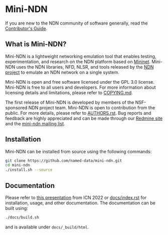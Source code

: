 # Mini-NDN

If you are new to the NDN community of software generally, read the
[Contributor's Guide](https://github.com/named-data/.github/blob/master/CONTRIBUTING.md).

## What is Mini-NDN?

Mini-NDN is a lightweight networking emulation tool that enables testing, experimentation, and
research on the NDN platform based on [Mininet](https://github.com/mininet/mininet).
Mini-NDN uses the NDN libraries, NFD, NLSR, and tools released by the
[NDN project](http://named-data.net/codebase/platform/) to emulate an NDN network on a single system.

Mini-NDN is open and free software licensed under the GPL 3.0 license. Mini-NDN is free to all
users and developers. For more information about licensing details and limitations,
please refer to [COPYING.md](COPYING.md).

The first release of Mini-NDN is developed by members of the NSF-sponsored NDN project team.
Mini-NDN is open to contribution from the public.
For more details, please refer to [AUTHORS.rst](AUTHORS.rst).
Bug reports and feedback are highly appreciated and can be made through our
[Redmine site](http://redmine.named-data.net/projects/mini-ndn) and the
[mini-ndn mailing list](http://www.lists.cs.ucla.edu/mailman/listinfo/mini-ndn).

## Installation

Mini-NDN can be installed from source using the following commands:

```bash
git clone https://github.com/named-data/mini-ndn.git
cd mini-ndn
./install.sh --source
```

## Documentation

Please refer to [this presentation](https://named-data.net/wp-content/uploads/2022/09/3-ICN22-Mini-NDN.pdf) from ICN 2022 or [docs/index.rst](docs/index.rst) for installation, usage, and other documentation.
The documentation can be built using:

```bash
./docs/build.sh
```

and is available under `docs/_build/html`.
